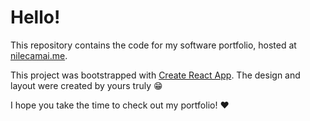 # Hello!

This repository contains the code for my software portfolio, hosted at [nilecamai.me](http://nilecamai.me).

This project was bootstrapped with [Create React App](https://github.com/facebook/create-react-app). The design and layout were created by yours truly :grin:

I hope you take the time to check out my portfolio! :heart:

